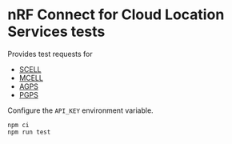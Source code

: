 # nRF Connect for Cloud Location Services tests

Provides test requests for

- [SCELL](https://api.feature.nrfcloud.com/v1#operation/GetSingleCellLocation)
- [MCELL](https://api.feature.nrfcloud.com/v1#operation/GetMultiCellLocations)
- [AGPS](https://api.feature.nrfcloud.com/v1#operation/GetAssistanceData)
- [PGPS](https://api.feature.nrfcloud.com/v1#operation/GetPredictedAssistanceData)

Configure the `API_KEY` environment variable.

    npm ci
    npm run test
